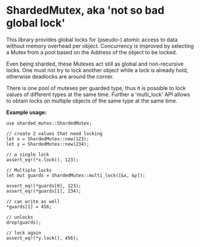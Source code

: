 # ShardedMutex, aka 'not so bad global lock'

This library provides global locks for (pseudo-) atomic access to data without memory overhead
per object. Concurrency is improved by selecting a Mutex from a pool based on the Address of
the object to be locked.

Even being sharded, these Mutexes act still as global and non-recursive locks. One must not
try to lock another object while a lock is already hold, otherwise deadlocks are around the
corner.

There is one pool of mutexes per guarded type, thus it is possible to lock values of different
types at the same time. Further a 'multi_lock' API allows to obtain locks on multiple objects
of the same type at the same time.

**Example usage:**
```
use sharded_mutex::ShardedMutex;

// create 2 values that need locking
let x = ShardedMutex::new(123);
let y = ShardedMutex::new(234);

// a single lock
assert_eq!(*x.lock(), 123);

// Multiple locks
let mut guards = ShardedMutex::multi_lock([&x, &y]);

assert_eq!(*guards[0], 123);
assert_eq!(*guards[1], 234);

// can write as well
*guards[1] = 456;

// unlocks
drop(guards);

// lock again
assert_eq!(*y.lock(), 456);
```
